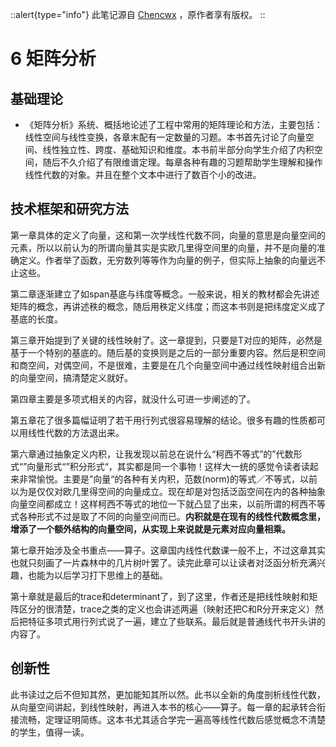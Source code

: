 ::alert{type="info"}
此笔记源自 [Chencwx](https://github.com/chencwx) ，原作者享有版权。
::

# 6 矩阵分析

## **基础理论**

- 《矩阵分析》系统、概括地论述了工程中常用的矩阵理论和方法，主要包括：线性空间与线性变换，各章末配有一定数量的习题。本书首先讨论了向量空间、线性独立性、跨度、基础知识和维度。本书前半部分向学生介绍了内积空间，随后不久介绍了有限维谱定理。每章各种有趣的习题帮助学生理解和操作线性代数的对象。并且在整个文本中进行了数百个小的改进。

## **技术框架和研究方法**

第一章具体的定义了向量，这和第一次学线性代数不同，向量的意思是向量空间的元素，所以以前认为的所谓向量其实是实欧几里得空间里的向量，并不是向量的准确定义。作者举了函数，无穷数列等等作为向量的例子，但实际上抽象的向量远不止这些。

第二章逐渐建立了如span基底与纬度等概念。一般来说，相关的教材都会先讲述矩阵的概念，再讲述秩的概念，随后用秩定义纬度；而这本书则是把纬度定义成了基底的长度。

第三章开始提到了关键的线性映射了。这一章提到，只要是T对应的矩阵，必然是基于一个特别的基底的。随后基的变换则是之后的一部分重要内容。然后是积空间和商空间，对偶空间，不是很难，主要是在几个向量空间中通过线性映射组合出新的向量空间，搞清楚定义就好。

第四章主要是多项式相关的内容，就没什么可进一步阐述的了。

第五章花了很多篇幅证明了若干用行列式很容易理解的结论。很多有趣的性质都可以用线性代数的方法退出来。

第六章通过抽象定义内积，让我发现以前总在说什么“柯西不等式”的”代数形式“”向量形式“”积分形式“，其实都是同一个事物！这样大一统的感觉令读者读起来非常愉悦。主要是”向量“的各种有关内积，范数(norm)的等式／不等式，以前以为是仅仅对欧几里得空间的向量成立。现在却是对包括泛函空间在内的各种抽象向量空间都成立！这样柯西不等式的地位一下就凸显了出来，以前所谓的柯西不等式各种形式不过是取了不同的向量空间而已。**内积就是在现有的线性代数概念里，增添了一个额外结构的向量空间，从实现上来说就是元素对应向量相乘。**

第七章开始涉及全书重点——算子。这章国内线性代数课一般不上，不过这章其实也就只刻画了一片森林中的几片树叶罢了。读完此章可以让读者对泛函分析充满兴趣，也能为以后学习打下思维上的基础。

第十章就是最后的trace和determinant了，到了这里，作者还是把线性映射和矩阵区分的很清楚，trace之类的定义也会讲述两遍（映射还把C和R分开来定义）然后把特征多项式用行列式说了一遍，建立了些联系。最后就是普通线代书开头讲的内容了。

## 创新性

此书读过之后不但知其然，更加能知其所以然。此书以全新的角度剖析线性代数，从向量空间讲起，到线性映射，再进入本书的核心——算子。每一章的起承转合衔接流畅，定理证明简练。这本书尤其适合学完一遍高等线性代数后感觉概念不清楚的学生，值得一读。

